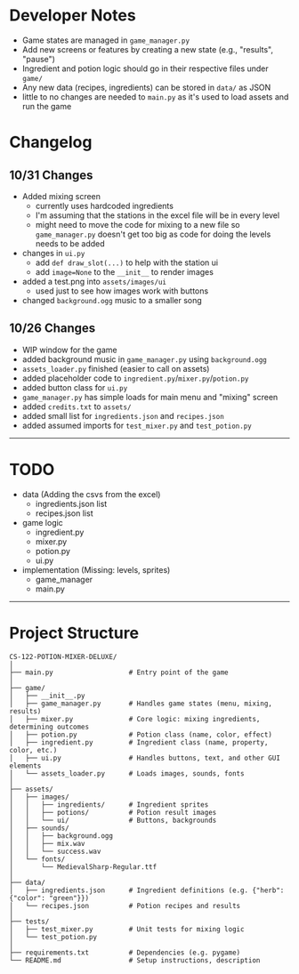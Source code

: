 # Developer Notes
- Game states are managed in `game_manager.py`
- Add new screens or features by creating a new state (e.g., "results", "pause")
- Ingredient and potion logic should go in their respective files under `game/`
- Any new data (recipes, ingredients) can be stored in `data/` as JSON
- little to no changes are needed to `main.py` as it's used to load assets and run the game

# Changelog
## 10/31 Changes
- Added mixing screen
    - currently uses hardcoded ingredients
    - I'm assuming that the stations in the excel file will be in every level
    - might need to move the code for mixing to a new file so `game_manager.py` doesn't get too big as code for doing the levels needs to be added
- changes in `ui.py`
    - add `def draw_slot(...)` to help with the station ui
    - add `image=None` to the `__init__` to render images
- added a test.png into `assets/images/ui`
    - used just to see how images work with buttons
- changed `background.ogg` music to a smaller song
## 10/26 Changes
- WIP window for the game
- added background music in `game_manager.py` using `background.ogg` 
- `assets_loader.py` finished (easier to call on assets)
- added placeholder code to `ingredient.py`/`mixer.py`/`potion.py`
- added button class for `ui.py`
- `game_manager.py` has simple loads for main menu and "mixing" screen
- added `credits.txt` to `assets/` 
- added small list for `ingredients.json` and `recipes.json`
- added assumed imports for `test_mixer.py` and `test_potion.py`

---

# TODO
- data (Adding the csvs from the excel)
    - ingredients.json list
    - recipes.json list
- game logic
    - ingredient.py
    - mixer.py
    - potion.py
    - ui.py
- implementation (Missing: levels, sprites)
    - game_manager
    - main.py

---

# Project Structure
```
CS-122-POTION-MIXER-DELUXE/  
│  
├── main.py                   # Entry point of the game  
│  
├── game/  
│   ├── __init__.py  
│   ├── game_manager.py       # Handles game states (menu, mixing, results)  
│   ├── mixer.py              # Core logic: mixing ingredients, determining outcomes  
│   ├── potion.py             # Potion class (name, color, effect)  
│   ├── ingredient.py         # Ingredient class (name, property, color, etc.)  
│   ├── ui.py                 # Handles buttons, text, and other GUI elements  
│   └── assets_loader.py      # Loads images, sounds, fonts  
│  
├── assets/  
│   ├── images/  
│   │   ├── ingredients/      # Ingredient sprites  
│   │   ├── potions/          # Potion result images  
│   │   └── ui/               # Buttons, backgrounds  
│   ├── sounds/  
│   │   ├── background.ogg
│   │   ├── mix.wav  
│   │   └── success.wav  
│   └── fonts/  
│       └── MedievalSharp-Regular.ttf  
│
├── data/  
│   ├── ingredients.json      # Ingredient definitions (e.g. {"herb": {"color": "green"}})  
│   └── recipes.json          # Potion recipes and results  
│  
├── tests/  
│   ├── test_mixer.py         # Unit tests for mixing logic  
│   └── test_potion.py  
│  
├── requirements.txt          # Dependencies (e.g. pygame)  
└── README.md                 # Setup instructions, description  
```
